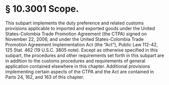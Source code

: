 # § 10.3001   Scope.

This subpart implements the duty preference and related customs provisions applicable to imported and exported goods under the United States-Colombia Trade Promotion Agreement (the CTPA) signed on November 22, 2006, and under the United States-Colombia Trade Promotion Agreement Implementation Act (the “Act”), Public Law 112-42, 125 Stat. 462 (19 U.S.C. 3805 note). Except as otherwise specified in this subpart, the procedures and other requirements set forth in this subpart are in addition to the customs procedures and requirements of general application contained elsewhere in this chapter. Additional provisions implementing certain aspects of the CTPA and the Act are contained in Parts 24, 162, and 163 of this chapter.




